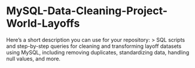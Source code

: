 # MySQL-Data-Cleaning-Project-World-Layoffs
Here’s a short description you can use for your repository:  > SQL scripts and step-by-step queries for cleaning and transforming layoff datasets using MySQL, including removing duplicates, standardizing data, handling null values, and more.
